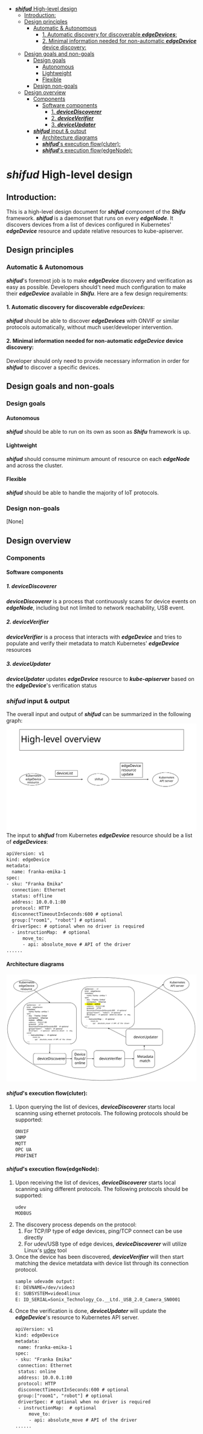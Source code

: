 - [***shifud*** High-level design](#shifud-high-level-design)
  - [Introduction:](#introduction)
  - [Design principles](#design-principles)
    - [Automatic & Autonomous](#automatic--autonomous)
      - [1. Automatic discovery for discoverable ***edgeDevices***:](#1-automatic-discovery-for-discoverable-edgedevices)
      - [2. Minimal information needed for non-automatic ***edgeDevice*** device discovery:](#2-minimal-information-needed-for-non-automatic-edgedevice-device-discovery)
  - [Design goals and non-goals](#design-goals-and-non-goals)
    - [Design goals](#design-goals)
      - [Autonomous](#autonomous)
      - [Lightweight](#lightweight)
      - [Flexible](#flexible)
    - [Design non-goals](#design-non-goals)
  - [Design overview](#design-overview)
    - [Components](#components)
      - [Software components](#software-components)
        - [1. ***deviceDiscoverer***](#1-devicediscoverer)
        - [2. ***deviceVerifier***](#2-deviceverifier)
        - [3. ***deviceUpdater***](#3-deviceupdater)
    - [***shifud*** input & output](#shifud-input--output)
      - [Architecture diagrams](#architecture-diagrams)
      - [***shifud***'s execution flow(cluter):](#shifuds-execution-flowcluter)
      - [***shifud***'s execution flow(edgeNode):](#shifuds-execution-flowedgenode)

# ***shifud*** High-level design

## Introduction:
This is a high-level design document for ***shifud*** component of the ***Shifu*** framework. ***shifud*** is a daemonset that runs on every ***edgeNode***. It discovers devices from a list of devices configured in Kubernetes' ***edgeDevice*** resource and update relative resources to kube-apiserver.    

## Design principles
### Automatic & Autonomous
***shifud***'s foremost job is to make ***edgeDevice*** discovery and verification as easy as possible. Developers should't need much configuration to make their ***edgeDevice*** available in ***Shifu***. Here are a few design requirements:

#### 1. Automatic discovery for discoverable ***edgeDevices***:
***shifud*** should be able to discover ***edgeDevices*** with ONVIF or similar protocols automatically, without much user/developer intervention.

#### 2. Minimal information needed for non-automatic ***edgeDevice*** device discovery:
Developer should only need to provide necessary information in order for ***shifud*** to discover a specific devices.

## Design goals and non-goals
### Design goals
#### Autonomous
***shifud*** should be able to run on its own as soon as ***Shifu*** framework is up.

#### Lightweight
***shifud*** should consume minimum amount of resource on each ***edgeNode*** and across the cluster.

#### Flexible
***shifud*** should be able to handle the majority of IoT protocols.

### Design non-goals
[None]

## Design overview
  

### Components

#### Software components

##### 1. ***deviceDiscoverer***
***deviceDiscoverer*** is a process that continuously scans for device events on ***edgeNode***, including but not limited to network reachability, USB event.

##### 2. ***deviceVerifier***
***deviceVerifier*** is a process that interacts with ***edgeDevice*** and tries to populate and verify their metadata to match Kubernetes' ***edgeDevice*** resources

##### 3. ***deviceUpdater***
***deviceUpdater*** updates ***edgeDevice*** resource to ***kube-apiserver*** based on the ***edgeDevice***'s verification status

### ***shifud*** input & output
The overall input and output of ***shifud*** can be summarized in the following graph:
[![shifud input and output overview](/docs/img/shifud-input-output.svg)](/docs/img/shifud-input-output.svg)    
The input to ***shifud*** from Kubernetes ***edgeDevice*** resource should be a list of ***edgeDevices***:    
```
apiVersion: v1
kind: edgeDevice
metadata:
  name: franka-emika-1
spec:
- sku: "Franka Emika"
  connection: Ethernet
  status: offline
  address: 10.0.0.1:80
  protocol: HTTP
  disconnectTimeoutInSeconds:600 # optional
  group:["room1", "robot"] # optional
  driverSpec: # optional when no driver is required
  - instructionMap:  # optional
      move_to:
      - api: absolute_move # API of the driver
......
```

#### Architecture diagrams
[![shifud design overview](/docs/img/shifud-design-overview.svg)](/docs/img/shifud-design-overview.svg)    


#### ***shifud***'s execution flow(cluter):
1. Upon querying the list of devices, ***deviceDiscoverer*** starts local scanning using ethernet protocols. The following protocols should be supported:
   ```
   ONVIF
   SNMP
   MQTT
   OPC UA
   PROFINET
   ```

#### ***shifud***'s execution flow(edgeNode):
1. Upon receiving the list of devices, ***deviceDiscoverer*** starts local scanning using different protocols. The following protocols should be supported:
   ```
   udev
   MODBUS
   ```
2. The discovery process depends on the protocol:
    1. For TCP/IP type of edge devices, ping/TCP connect can be use directly
    2. For udev/USB type of edge devices, ***deviceDiscoverer*** will utilize Linux's [udev](https://man7.org/linux/man-pages/man7/udev.7.html) tool    
3. Once the device has been discovered, ***deviceVerifier*** will then start matching the device metatdata with device list through its connection protocol.
    ```
    sample udevadm output:
    E: DEVNAME=/dev/video3
    E: SUBSYSTEM=video4linux
    E: ID_SERIAL=Sonix_Technology_Co.__Ltd._USB_2.0_Camera_SN0001
    ```
4. Once the verification is done, ***deviceUpdater*** will update the ***edgeDevice***'s resource to Kubernetes API server.
    ```
   apiVersion: v1
   kind: edgeDevice
   metadata:
     name: franka-emika-1
   spec:
   - sku: "Franka Emika"
     connection: Ethernet
     status: online
     address: 10.0.0.1:80
     protocol: HTTP
     disconnectTimeoutInSeconds:600 # optional
     group:["room1", "robot"] # optional
     driverSpec: # optional when no driver is required
     - instructionMap:  # optional
         move_to:
         - api: absolute_move # API of the driver
   ......
    ```
